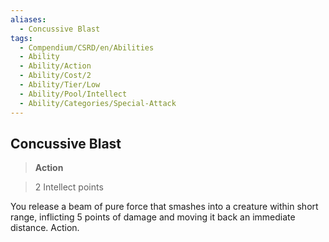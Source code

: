 ```yaml
---
aliases:
  - Concussive Blast
tags:
  - Compendium/CSRD/en/Abilities
  - Ability
  - Ability/Action
  - Ability/Cost/2
  - Ability/Tier/Low
  - Ability/Pool/Intellect
  - Ability/Categories/Special-Attack
---
```

  
    
## Concussive Blast    
>**Action**    
>2 Intellect points  
    
You release a beam of pure force that smashes into a creature within short range, inflicting 5 points of damage and moving it back an immediate distance. Action.